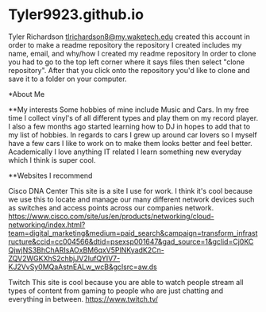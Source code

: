 # Tyler9923.github.io
Tyler Richardson
tlrichardson8@my.waketech.edu
created this account in order to make a readme repository
the repository I created includes my name, email, and why/how I created my readme repository
In order to clone you had to go to the top left corner where it says files then select "clone repository". After that you click onto the repository you'd like to clone and save it to a folder on your computer.

*About Me 

**My interests 
Some hobbies of mine include Music and Cars. In my free time I collect vinyl's of all different types and play them on my record player. I also a few months ago started learning how to DJ in hopes to add that to my list of hobbies. In regards to cars I grew up around car lovers so I myself have a few cars I like to work on to make them looks better and feel better. Academically I love anything IT related I learn something new everyday which I think is super cool. 

**Websites I recommend 

Cisco DNA Center
This site is a site I use for work. I think it's cool because we use this to locate and manage our many different network devices such as switches and access points across our companies network.
https://www.cisco.com/site/us/en/products/networking/cloud-networking/index.html?team=digital_marketing&medium=paid_search&campaign=transform_infrastructure&ccid=cc004566&dtid=psexsp001647&gad_source=1&gclid=Cj0KCQjwjNS3BhChARIsAOxBM6qxV5PlNKyadK2Cn-ZQV2WGKXhS2chbjJV2IufQYIV7-KJ2VvSy0MQaAstnEALw_wcB&gclsrc=aw.ds

Twitch
This site is cool because you are able to watch people stream all types of content from gaming to people who are just chatting and everything in between.
https://www.twitch.tv/
